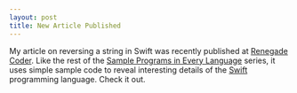 ```yaml
---
layout: post
title: New Article Published
---
```


My article on reversing a string in Swift was recently published at [Renegade Coder](https://therenegadecoder.com/code/reverse-a-string-in-swift/). Like the rest of the [Sample Programs in Every Language](https://therenegadecoder.com/code/sample-programs-in-every-language/) series, it uses simple sample code to reveal interesting details of the [Swift](https://developer.apple.com/swift/) programming language. Check it out.
